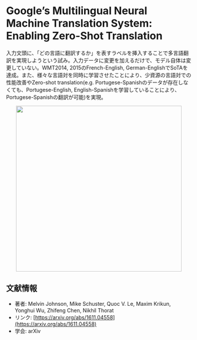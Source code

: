 # Google’s Multilingual Neural Machine Translation System: Enabling Zero-Shot Translation

入力文頭に、「どの言語に翻訳するか」を表すラベルを挿入することで多言語翻訳を実現しようという試み。入力データに変更を加えるだけで、モデル自体は変更していない。WMT2014, 2015のFrench-English, German-EnglishでSoTAを達成。また、様々な言語対を同時に学習させたことにより、少資源の言語対での性能改善やZero-shot translation(e.g. Portugese-Spanishのデータが存在しなくても、Portugese-English, English-Spanishを学習していることにより、Portugese-Spanishの翻訳が可能)を実現。

<p align="center">
<img src=https://user-images.githubusercontent.com/53220859/66731788-0bad7b80-ee94-11e9-844b-16f5b7339145.png width=450pt>
</p>







## 文献情報

- 著者: Melvin Johnson, Mike Schuster, Quoc V. Le, Maxim Krikun, Yonghui Wu, Zhifeng Chen, Nikhil Thorat
- リンク: [https://arxiv.org/abs/1611.04558](https://arxiv.org/abs/1611.04558)
- 学会: arXiv